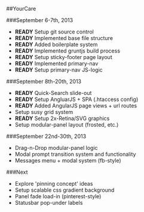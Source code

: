 ##YourCare

###September 6-7th, 2013
* **READY** Setup git source control
* **READY** Implemented base file structure
* **READY** Added boilerplate system
* **READY** Implemented gruntjs build process
* **READY** Setup sticky-footer page layout
* **READY** Implemented primary-nav
* **READY** Setup primary-nav JS-logic

###September 8th-20th, 2013
* **READY** Quick-Search slide-out
* **READY** Setup AngluarJS + SPA (.htaccess config)
* **READY** Added AngularJS page views + url routes
* Setup susy grid system
* **READY** Setup 2x-Retina/SVG graphics
* Setup modular-panel layout (frosted, etc.)

###September 22nd-30th, 2013
* Drag-n-Drop modular-panel logic
* Modal prompt transition system and functionality
* Messages menu + modal system (fb-style)

###Next
* Explore 'pinning concept' ideas
* Setup scalable css gradient background
* Panel fade load-in (pinterest-style)
* Statusbar pop-under labels



